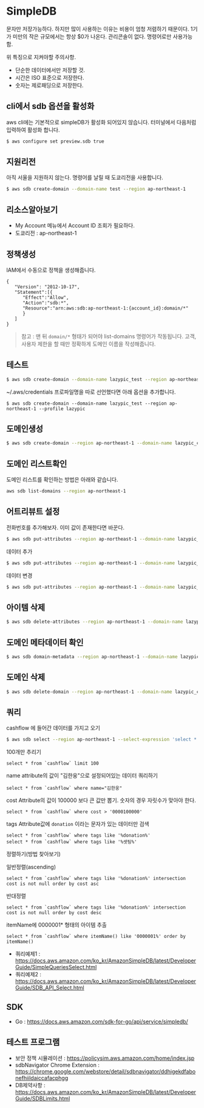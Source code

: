 # SimpleDB
문자만 저장가능하다. 하지만 많이 사용하는 이유는 비용이 엄청 저렴하기 때문이다. 1기가 미만의 작은 규모에서는 항상 $0가 나온다.
관리콘솔이 없다. 명령어로만 사용가능함.

위 특징으로 지켜야할 주의사항.
- 단순한 데이터에서만 저장할 것.
- 시간은 ISO 표준으로 저장한다.
- 숫자는 제로패딩으로 저장한다.

## cli에서 sdb 옵션을 활성화
aws cli에는 기본적으로 simpleDB가 활성화 되어있지 않습니다.
터미널에서 다음처럼 입력하여 활성화 합니다.

```bash
$ aws configure set preview.sdb true
```

## 지원리전
아직 서울을 지원하지 않는다. 명령어를 날릴 때 도쿄리전을 사용합니다.

```bash
$ aws sdb create-domain --domain-name test --region ap-northeast-1
```

## 리소스알아보기
- My Account 메뉴에서 Account ID 조회가 필요하다.
- 도쿄리전 : ap-northeast-1

## 정책생성
IAM에서 수동으로 정책을 생성해줍니다.

```
{
   "Version": "2012-10-17",
   "Statement":[{
      "Effect":"Allow",
      "Action":"sdb:*",
      "Resource":"arn:aws:sdb:ap-northeast-1:{account_id}:domain/*"
      }
   ]
}
```

> 참고 : 맨 뒤 `domain/*` 형태가 되어야 list-domains 명령어가 작동됩니다. 고객, 사용자 제한을 할 때만 정확하게 도메인 이름을 작성해줍니다.

## 테스트
```bash
$ aws sdb create-domain --domain-name lazypic_test --region ap-northeast-1
```

~/.aws/credentials 프로파일명을 따로 선언했다면 아래 옵션을 추가합니다.
```
$ aws sdb create-domain --domain-name lazypic_test --region ap-northeast-1 --profile lazypic
```

## 도메인생성
```bash
$ aws sdb create-domain --region ap-northeast-1 --domain-name lazypic_client
```

## 도메인 리스트확인
도메인 리스트를 확인하는 방법은 아래와 같습니다.

```bash
aws sdb list-domains --region ap-northeast-1
```

## 어트리뷰트 설정

전화번호를 추가해보자. 이미 값이 존재한다면 바꾼다.

```bash
$ aws sdb put-attributes --region ap-northeast-1 --domain-name lazypic_client --item-name 75mm-stuio  --attributes Name=Phone,Value=+821053162746,Replace=true
```

데이터 추가

```bash
$ aws sdb put-attributes --region ap-northeast-1 --domain-name lazypic_client --item-name 75mm-stuio  --attributes "Name=Address,Value='502,6 Nonhyeon-ro 164-gil, Gangnam-gu, Seoul, Republic of Korea',Replace=true"
```

데이터 변경

```bash
$ aws sdb put-attributes --region ap-northeast-1 --domain-name lazypic_client --item-name 75mm-stuio  --attributes "Name=Address,Value='replace',Replace=true"
```

## 아이템 삭제

```bash
$ aws sdb delete-attributes --region ap-northeast-1 --domain-name lazypic_client --item-name 75mm-studio
```

## 도메인 메타데이터 확인

```bash
$ aws sdb domain-metadata --region ap-northeast-1 --domain-name lazypic_client
```

## 도메인 삭제

```bash
$ aws sdb delete-domain --region ap-northeast-1 --domain-name lazypic_client
```

## 쿼리
cashflow 에 들어간 데이터를 가지고 오기

```bash
$ aws sdb select --region ap-northeast-1 --select-expression 'select * from `cashflow`'
```

100개만 추리기
```
select * from `cashflow` limit 100
```

name attribute의 값이 "김한웅"으로 설정되어있는 데이터 쿼리하기
```
select * from `cashflow` where name="김한웅"
```

cost Attribute의 값이 100000 보다 큰 값만 뽑기. 숫자의 경우 자릿수가 맞아야 한다.
```
select * from `cashflow` where cost > '0000100000'
```

tags Attribute값에 `donation` 이라는 문자가 있는 데이터만 검색
```
select * from `cashflow` where tags like '%donation%'
select * from `cashflow` where tags like '%셋팅%'
```

정렬하기(방법 찾아보기)

일반정렬(ascending)
```
select * from `cashflow` where tags like '%donation%' intersection cost is not null order by cost asc
```

반대정렬
```
select * from `cashflow` where tags like '%donation%' intersection cost is not null order by cost desc
```

itemName에 0000001* 형태의 아이템 추출
```
select * from `cashflow` where itemName() like '0000001%' order by itemName()
```



- 쿼리예제1 : https://docs.aws.amazon.com/ko_kr/AmazonSimpleDB/latest/DeveloperGuide/SimpleQueriesSelect.html
- 쿼리예제2 : https://docs.aws.amazon.com/ko_kr/AmazonSimpleDB/latest/DeveloperGuide/SDB_API_Select.html

## SDK
- Go : https://docs.aws.amazon.com/sdk-for-go/api/service/simpledb/

## 테스트 프로그램
- 보안 정책 시뮬레이션 : https://policysim.aws.amazon.com/home/index.jsp
- sdbNavigator Chrome Extension : https://chrome.google.com/webstore/detail/sdbnavigator/ddhigekdfabonefhiildaiccafacphgg
- DB제약사항 : https://docs.aws.amazon.com/ko_kr/AmazonSimpleDB/latest/DeveloperGuide/SDBLimits.html